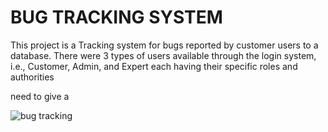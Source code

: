# BUG TRACKING SYSTEM

This project is a Tracking system for bugs reported by customer users to a database. There were 3 types of users
available through the login system, i.e., Customer, Admin, and Expert each having their specific roles and
authorities

need to give a 

![bug tracking](https://github.com/user-attachments/assets/4cccb8b9-38c6-4135-b178-c8048cf955a4)
